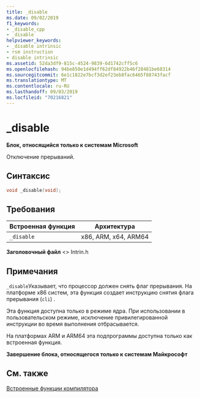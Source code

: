 ```yaml
---
title: _disable
ms.date: 09/02/2019
f1_keywords:
- _disable_cpp
- _disable
helpviewer_keywords:
- _disable intrinsic
- rsm instruction
- disable intrinsic
ms.assetid: 52da3df9-815c-4524-9839-6d1742cff5c6
ms.openlocfilehash: 94be850e1d494ff62df84922b46f28481be68314
ms.sourcegitcommit: 6e1c1822e7bcf3d2ef23eb8fac6465f88743facf
ms.translationtype: MT
ms.contentlocale: ru-RU
ms.lasthandoff: 09/03/2019
ms.locfileid: "70216821"
---
```

# <a name="_disable"></a>_disable

**Блок, относящийся только к системам Microsoft**

Отключение прерываний.

## <a name="syntax"></a>Синтаксис

```C
void _disable(void);
```

## <a name="requirements"></a>Требования

|Встроенная функция|Архитектура|
|---------------|------------------|
|`_disable`|x86, ARM, x64, ARM64|

**Заголовочный файл** \<> Intrin.h

## <a name="remarks"></a>Примечания

`_disable`Указывает, что процессор должен снять флаг прерывания. На платформе x86 систем, эта функция создает инструкцию снятия флага прерывания (`cli`) .

Эта функция доступна только в режиме ядра. При использовании в пользовательском режиме, исключение привилегированной инструкции во время выполнения отбрасывается.

На платформах ARM и ARM64 эта подпрограммы доступна только как встроенная функция.

**Завершение блока, относящегося только к системам Майкрософт**

## <a name="see-also"></a>См. также

[Встроенные функции компилятора](../intrinsics/compiler-intrinsics.md)
